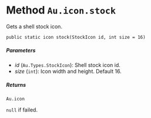 # Method `Au.icon.stock`

Gets a shell stock icon.

```
public static icon stock(StockIcon id, int size = 16)
```

##### Parameters

- *id*  (`Au.Types.StockIcon`):
    Shell stock icon id.
- *size*  (`int`):
    Icon width and height. Default 16.

##### Returns

`Au.icon`

`null` if failed.